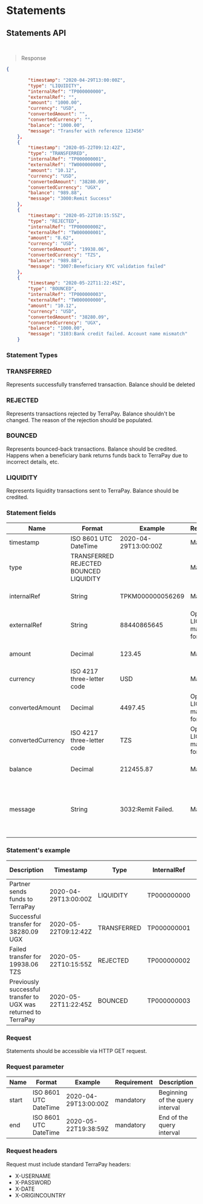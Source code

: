 # Statements 
## Statements API
```shell

```
```javascript
```

> Response

```json
{

  		"timestamp": "2020-04-29T13:00:00Z",
		"type": "LIQUIDITY",
		"internalRef": "TP000000000",
		"externalRef": "",
  		"amount": "1000.00",
  		"currency": "USD",
  		"convertedAmount": "",
		"convertedCurrency": "",
		"balance": "1000.00",
		"message": "Transfer with reference 123456"
	},
	{
		"timestamp": "2020-05-22T09:12:42Z",
		"type": "TRANSFERRED",
		"internalRef": "TP000000001",
		"externalRef": "TW000000000",
		"amount": "10.12",
		"currency": "USD",
		"convertedAmount": "38280.09",
		"convertedCurrency": "UGX",
		"balance": "989.88",
		"message": "3000:Remit Success"
	},
	{
		"timestamp": "2020-05-22T10:15:55Z",
		"type": "REJECTED",
		"internalRef": "TP000000002",
		"externalRef": "TW000000001",
 		"amount": "8.62",
		"currency": "USD",
		"convertedAmount": "19938.06",
		"convertedCurrency": "TZS",
 		"balance": "989.88",
		"message": "3007:Beneficiary KYC validation failed"
	},
	{
		"timestamp": "2020-05-22T11:22:45Z",
		"type": "BOUNCED",
		"internalRef": "TP000000003",
		"externalRef": "TW000000000",
		"amount": "10.12",
		"currency": "USD",
		"convertedAmount": "38280.09",
		"convertedCurrency": "UGX",
		"balance": "1000.00",
		"message": "3103:Bank credit failed. Account name mismatch"
	}
  ```

### Statement Types
### TRANSFERRED
Represents successfully transferred transaction. Balance should be deleted

### REJECTED 
Represents transactions rejected by TerraPay. Balance shouldn't be changed. The reason of the rejection should be populated.

### BOUNCED
Represents bounced-back transactions. Balance should be credited. Happens when a beneficiary bank returns funds back to TerraPay due to incorrect details, etc.

### LIQUIDITY
Represents liquidity transactions sent to TerraPay. Balance should be credited.

### Statement fields
Name | Format|Example|Requirement|Description
-------------|---------------|-------------|------|------
timestamp |	ISO 8601 UTC DateTime|2020-04-29T13:00:00Z|Mandatory|	Transaction time
type |TRANSFERRED REJECTED BOUNCED LIQUIDITY| |Mandatory|Transaction time
internalRef|String|TPKM000000056269|Mandatory|TerraPay transaction reference
externalRef|String|88440865645|Optional for LIQUIDITY mandatory for the rest|Partner transaction reference
amount|Decimal|123.45|Mandatory|Transaction amount in balance currency
currency|ISO 4217 three-letter code|USD|Mandatory|Balance currency, USD
convertedAmount|Decimal|	4497.45|Optional for LIQUIDITY mandatory for the rest|Converted amount sent to beneficiary
convertedCurrency|ISO 4217 three-letter code|TZS|Optional for LIQUIDITY mandatory for the rest|Currency of convertedAmount
balance|Decimal|	212455.87|Mandatory|Balance value after the transaction
message|String|3032:Remit Failed.|Mandatory|Extra transaction description should contain parseable reason for REJECTED and BOUNCED type
### Statement's example
Description|Timestamp|Type|InternalRef|ExternalRef|Amount|Currency|Converted Amount|Converted Currency|Balance|Message
----|----|----|---|---|----|----|----|---|----|----
Partner sends funds to TerraPay|2020-04-29T13:00:00Z|LIQUIDITY|TP000000000|  |1000.00|USD|   |  |1000.00|Transfer with reference 123456
Successful transfer for 38280.09 UGX|2020-05-22T09:12:42Z|TRANSFERRED|TP000000001|TW000000000|10.12|USD|38280.09|UGX|989.88|3000:Remit Success
Failed transfer for 19938.06 TZS|2020-05-22T10:15:55Z|REJECTED|TP000000002|TW000000001|8.62|USD|19938.06|TZS|989.88|	Transfer with reference 123456
Previously successful transfer to UGX was returned to TerraPay|2020-05-22T11:22:45Z|BOUNCED|TP000000003|TW000000000|10.12|USD|38280.09|UGX|1000.00|3103:Bank credit failed. Account name mismatch

### Request
Statements should be accessible via HTTP GET request.

### Request parameter
Name|Format|Example|Requirement|Description
------|----|---|---|----
start|ISO 8601 UTC DateTime|2020-04-29T13:00:00Z|mandatory|Beginning of the query interval
end|ISO 8601 UTC DateTime|2020-05-22T19:38:59Z|mandatory|End of the query interval

### Request headers
Request must include standard TerraPay headers: 

* X-USERNAME
* X-PASSWORD
* X-DATE
* X-ORIGINCOUNTRY

